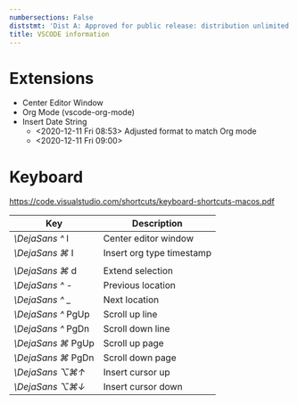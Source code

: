 ```yaml
---
numbersections: False
diststmt: 'Dist A: Approved for public release: distribution unlimited'
title: VSCODE information
---
```


# Extensions

- Center Editor Window
- Org Mode (vscode-org-mode)
- Insert Date String
    - <2020-12-11 Fri 08:53> Adjusted format to match Org mode
    - <2020-12-11 Fri 09:00>

# Keyboard

https://code.visualstudio.com/shortcuts/keyboard-shortcuts-macos.pdf

| Key                | Description |
|-                   |-|
| _\DejaSans ^_ l    | Center editor window |
| _\DejaSans ⌘_ I    | Insert org type timestamp |
|                    | |
| _\DejaSans ⌘_ d    | Extend selection |
| _\DejaSans ^_ -    | Previous location |
| _\DejaSans ^_ _    | Next location |
| _\DejaSans ^_ PgUp | Scroll up line |
| _\DejaSans ^_ PgDn | Scroll down line |
| _\DejaSans ⌘_ PgUp | Scroll up page |
| _\DejaSans ⌘_ PgDn | Scroll down page |
| _\DejaSans ⌥⌘↑_    | Insert cursor up |
| _\DejaSans ⌥⌘↓_    | Insert cursor down |
